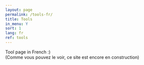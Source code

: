 ```yaml
---
layout: page
permalink: /tools-fr/
title: Tools
in_menu: Y
sort: 1
lang: fr
ref: tools
---
```


Tool page in French :)  
(Comme vous pouvez le voir, ce site est encore en construction)